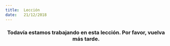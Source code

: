 ```yaml
---
title:  Lección
date:   21/12/2018
---
```


### <center>Todavía estamos trabajando en esta lección. Por favor, vuelva más tarde.</center>